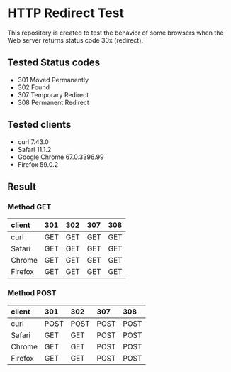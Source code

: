 # HTTP Redirect Test

This repository is created to test the behavior of some browsers when the Web server returns status code 30x (redirect).

## Tested Status codes
* 301 Moved Permanently
* 302 Found
* 307 Temporary Redirect
* 308 Permanent Redirect

## Tested clients
* curl 7.43.0
* Safari 11.1.2
* Google Chrome 67.0.3396.99
* Firefox 59.0.2

## Result
### Method GET
| client  | 301 | 302 | 307 | 308 |
|:--------|:----|:----|:----|:----|
| curl    | GET | GET | GET | GET |
| Safari  | GET | GET | GET | GET |
| Chrome  | GET | GET | GET | GET |
| Firefox | GET | GET | GET | GET |

### Method POST
| client  | 301  | 302  | 307  | 308  |
|:--------|:-----|:-----|:-----|:-----|
| curl    | POST | POST | POST | POST |
| Safari  | GET  | GET  | POST | POST |
| Chrome  | GET  | GET  | POST | POST |
| Firefox | GET  | GET  | POST | POST |
